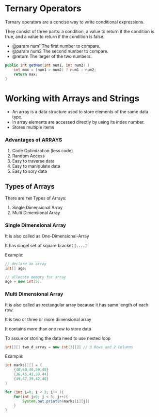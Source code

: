 
 # Ternary Operators

Ternary operators are a concise way to write conditional expressions.

They consist of three parts: a condition, a value to return if the condition is true, and a value to return if the condition is false.

 * @param num1 The first number to compare.
 * @param num2 The second number to compare.
 * @return The larger of the two numbers.

```java
public int getMax(int num1, int num2) {
    int max = (num1 > num2) ? num1 : num2;
    return max;
}
```

# Working with Arrays and Strings

- An array is a data structure used to store elements of the same data type.
- In array elements are accessed directly by using its index number.
- Stores multiple items

### Advantages of ARRAYS

1. Code Optimization (less code)
2. Random Access
3. Easy to traverse data
4. Easy to manipulate data
5. Easy to sory data

## Types of Arrays

There are `TWO` Types of Arrays:
1. Single Dimensional Array
3. Multi Dimensional Array

### Single Dimensional Array
It is also called as One-Dimensional-Array

It has singel set of square bracket `[....]`

Example:
```java
// declare an array
int[] age;

// allocate memory for array
age = new int[5];
```

### Multi Dimensional Array

It is also called as rectangular array because it has same length of each row.

It is two or three or more dimensional array

It contains more than one row to store data

To assue or storing the data need to use nested loop

```java
int[][] two_d_array = new int[3][2] // 3 Rows and 2 Columns
```
Example:
```java
int marks[][] = {
    {40,50,40,50,40}
    {36,45,41,39,44}
    {49,47,39,42,40}
}

for (int i=0; i < 3; i++ ){
    for(int j=0; j < 5; j++){
        System.out.println(marks[i][j])
    }
}
```


